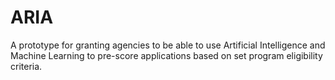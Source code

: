 # ARIA
A prototype for granting agencies to be able to use Artificial Intelligence and Machine Learning to pre-score applications based on set program eligibility criteria.
